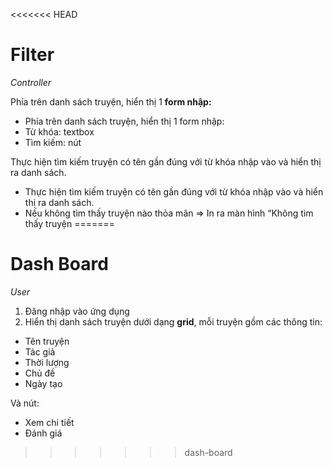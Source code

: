 <<<<<<< HEAD
# Filter

*Controller*

Phía trên danh sách truyện, hiển thị 1 **form nhập:**

- Phía trên danh sách truyện, hiển thị 1 form nhập:
- Từ khóa: textbox
- Tìm kiếm: nút

Thực hiện tìm kiếm truyện có tên gần đúng với từ khóa nhập vào và hiển thị ra danh sách.

- Thực hiện tìm kiếm truyện có tên gần đúng với từ khóa nhập vào và hiển thị ra danh sách.
- Nếu không tìm thấy truyện nào thỏa mãn => In ra màn hình “Không tìm thấy truyện
=======
# Dash Board

*User*

1. Đăng nhập vào ứng dụng
2. Hiển thị danh sách truyện dưới dạng **grid**, mỗi truyện gồm các thông tin:
- Tên truyện
- Tác giả
- Thời lượng
- Chủ đề
- Ngày tạo

Và nút:

- Xem chi tiết
- Đánh giá
>>>>>>> dash-board
